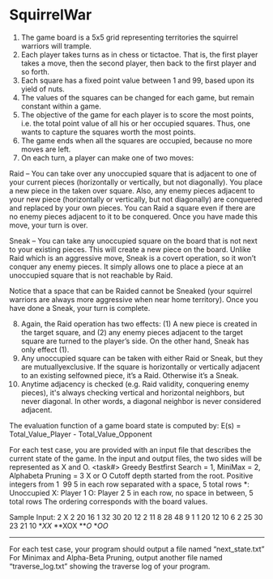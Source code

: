 # SquirrelWar

1. The game board is a 5x5 grid representing territories the squirrel warriors will trample.
2. Each player takes turns as in chess or tic­tac­toe. That is, the first player takes a move, then the second player, then back to the first player and so forth.
3. Each square has a fixed point value between 1 and 99, based upon its yield of nuts.
4. The values of the squares can be changed for each game, but remain
constant within a game.
5. The objective of the game for each player is to score the most points, i.e. the total point
value of all his or her occupied squares. Thus, one wants to capture the squares worth the
most points.
6. The game ends when all the squares are occupied, because no more moves are left.
7. On each turn, a player can make one of two moves:

Raid – You can take over any unoccupied square that is adjacent to one of your current pieces (horizontally or vertically, but not diagonally). 
You place a new piece in the taken over square. 
Also, any enemy pieces adjacent to your new piece (horizontally or vertically, but not diagonally) are conquered and replaced by your own pieces. 
You can Raid a square even if there are no enemy pieces adjacent to it to be conquered. Once you have made this move, your turn is over.

Sneak – You can take any unoccupied square on the board that is not next to your existing pieces. 
This will create a new piece on the board. Unlike Raid which is an aggressive move, Sneak is a covert operation, so it won’t conquer any enemy pieces. 
It simply allows one to place a piece at an unoccupied square that is not reachable by Raid.

Notice that a space that can be Raided cannot be Sneaked (your squirrel warriors are always more aggressive when near home territory). Once you have done a Sneak, your turn is complete.

8. Again, the Raid operation has two effects: (1) A new piece is created in the target square, and (2) any enemy pieces adjacent to the target square are turned to the player’s side. On the other hand, Sneak has only effect (1).
9. Any unoccupied square can be taken with either Raid or Sneak, but they are mutually­exclusive. If the square is horizontally or vertically adjacent to an existing self­owned piece, it’s a Raid. Otherwise it’s a Sneak.
10. Anytime adjacency is checked (e.g. Raid validity, conquering enemy pieces), it's always checking vertical and horizontal neighbors, but never diagonal. In other words, a diagonal neighbor is never considered adjacent.

The evaluation function of a game board state is computed by:
E(s) = Total_Value_Player - Total_Value_Opponent



For each test case, you are provided with an input file that describes the current state of the game. In the input and output files, the two sides will be represented as X and O.
<task#>
Greedy Best­first Search = 1, MiniMax = 2, Alpha­beta Pruning = 3
<your player> X or O
<cutting off depth>
Cut­off depth started from the root.
<board grid value>
Positive integers from 1 ­ 99
5 in each row separated with a space, 5 total rows <current board state>
*: Unoccupied
X: Player 1
O: Player 2
5 in each row, no space in between, 5 total rows The ordering corresponds with the board values.

Sample Input:
2
X
2
20 16 1 32 30 
20 12 2 11 8 
28 48 9 1 1
20 12 10 6 2 
25 30 23 21 10 
**XX*
**XOX
***O*
**OO* 
*****

For each test case, your program should output a file named “next_state.txt” 
For Minimax and Alpha-Beta Pruning, output another file named “traverse_log.txt” showing the traverse log of your program.




